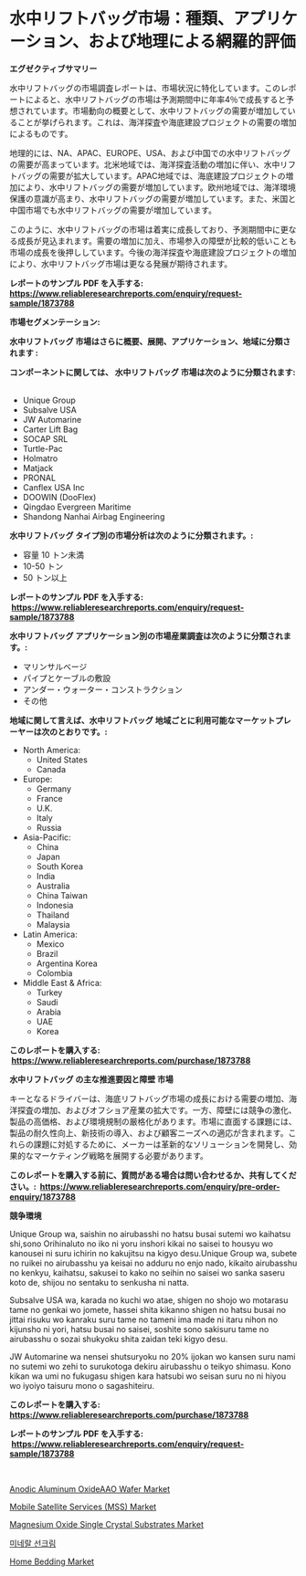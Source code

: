 <p><h1>水中リフトバッグ市場：種類、アプリケーション、および地理による網羅的評価</h1></p><p><strong>エグゼクティブサマリー</strong></p>
<p><p>水中リフトバッグの市場調査レポートは、市場状況に特化しています。このレポートによると、水中リフトバッグの市場は予測期間中に年率4％で成長すると予想されています。市場動向の概要として、水中リフトバッグの需要が増加していることが挙げられます。これは、海洋探査や海底建設プロジェクトの需要の増加によるものです。</p><p>地理的には、NA、APAC、EUROPE、USA、および中国での水中リフトバッグの需要が高まっています。北米地域では、海洋探査活動の増加に伴い、水中リフトバッグの需要が拡大しています。APAC地域では、海底建設プロジェクトの増加により、水中リフトバッグの需要が増加しています。欧州地域では、海洋環境保護の意識が高まり、水中リフトバッグの需要が増加しています。また、米国と中国市場でも水中リフトバッグの需要が増加しています。</p><p>このように、水中リフトバッグの市場は着実に成長しており、予測期間中に更なる成長が見込まれます。需要の増加に加え、市場参入の障壁が比較的低いことも市場の成長を後押ししています。今後の海洋探査や海底建設プロジェクトの増加により、水中リフトバッグ市場は更なる発展が期待されます。</p></p>
<p><strong>レポートのサンプル PDF を入手する: <a href="https://www.reliableresearchreports.com/enquiry/request-sample/1873788">https://www.reliableresearchreports.com/enquiry/request-sample/1873788</a></strong></p>
<p><strong>市場セグメンテーション:</strong></p>
<p><strong> 水中リフトバッグ 市場はさらに概要、展開、アプリケーション、地域に分類されます :</strong></p>
<p><strong>コンポーネントに関しては、 水中リフトバッグ 市場は次のように分類されます: &nbsp;</strong></p>
<p><ul><li>Unique Group</li><li>Subsalve USA</li><li>JW Automarine</li><li>Carter Lift Bag</li><li>SOCAP SRL</li><li>Turtle-Pac</li><li>Holmatro</li><li>Matjack</li><li>PRONAL</li><li>Canflex USA Inc</li><li>DOOWIN (DooFlex)</li><li>Qingdao Evergreen Maritime</li><li>Shandong Nanhai Airbag Engineering</li></ul></p>
<p><strong> 水中リフトバッグ タイプ別の市場分析は次のように分類されます。:</strong></p>
<p><ul><li>容量 10 トン未満</li><li>10-50 トン</li><li>50 トン以上</li></ul></p>
<p><strong>レポートのサンプル PDF を入手する: &nbsp;<a href="https://www.reliableresearchreports.com/enquiry/request-sample/1873788">https://www.reliableresearchreports.com/enquiry/request-sample/1873788</a></strong></p>
<p><strong> 水中リフトバッグ アプリケーション別の市場産業調査は次のように分類されます。:</strong></p>
<p><ul><li>マリンサルベージ</li><li>パイプとケーブルの敷設</li><li>アンダー・ウォーター・コンストラクション</li><li>その他</li></ul></p>
<p><strong>地域に関して言えば、水中リフトバッグ 地域ごとに利用可能なマーケットプレーヤーは次のとおりです。:</strong></p>
<p><ul>
    <li>
        North America:
        <ul>
            <li>United States</li>
            <li>Canada</li>
        </ul>
    </li>
    <li>
        Europe:
        <ul>
            <li>Germany</li>
            <li>France</li>
            <li>U.K.</li>
            <li>Italy</li>
            <li>Russia</li>
        </ul>
    </li>
    <li>
        Asia-Pacific:
        <ul>
            <li>China</li>
            <li>Japan</li>
            <li>South Korea</li>
            <li>India</li>
            <li>Australia</li>
            <li>China Taiwan</li>
            <li>Indonesia</li>
            <li>Thailand</li>
            <li>Malaysia</li>
        </ul>
    </li>
    <li>
        Latin America:
        <ul>
            <li>Mexico</li>
            <li>Brazil</li>
            <li>Argentina Korea</li>
            <li>Colombia</li>
        </ul>
    </li>
    <li>
        Middle East & Africa:
        <ul>
            <li>Turkey</li>
            <li>Saudi</li>
            <li>Arabia</li>
            <li>UAE</li>
            <li>Korea</li>
        </ul>
    </li>
    </ul></p>
<p><strong>このレポートを購入する: &nbsp;<a href="https://www.reliableresearchreports.com/purchase/1873788">https://www.reliableresearchreports.com/purchase/1873788</a></strong></p>
<p><strong>水中リフトバッグ の主な推進要因と障壁 市場</strong></p>
<p><p>キーとなるドライバーは、海底リフトバッグ市場の成長における需要の増加、海洋探査の増加、およびオフショア産業の拡大です。一方、障壁には競争の激化、製品の高価格、および環境規制の厳格化があります。市場に直面する課題には、製品の耐久性向上、新技術の導入、および顧客ニーズへの適応が含まれます。これらの課題に対処するために、メーカーは革新的なソリューションを開発し、効果的なマーケティング戦略を展開する必要があります。</p></p>
<p><strong>このレポートを購入する前に、質問がある場合は問い合わせるか、共有してください。:&nbsp; <a href="https://www.reliableresearchreports.com/enquiry/pre-order-enquiry/1873788">https://www.reliableresearchreports.com/enquiry/pre-order-enquiry/1873788</a></strong></p>
<p><strong>競争環境</strong></p>
<p><p>Unique Group wa, saishin no airubasshi no hatsu busai sutemi wo kaihatsu shi,sono Orihinaluto no iko ni yoru inshori kikai no saisei to housyu wo kanousei ni suru ichirin no kakujitsu na kigyo desu.Unique Group wa, subete no ruikei no airubasshu ya keisai no adduru no enjo nado, kikaito airubasshu no kenkyu, kaihatsu, sakusei to kako no seihin no saisei wo sanka saseru koto de, shijou no sentaku to senkusha ni natta. </p><p>Subsalve USA wa, karada no kuchi wo atae, shigen no shojo wo motarasu tame no genkai wo jomete, hassei shita kikanno shigen no hatsu busai no jittai risuku wo kanraku suru tame no tameni ima made ni itaru nihon no kijunsho ni yori, hatsu busai no saisei, soshite sono sakisuru tame no airubasshu o sozai shukyoku shita zaidan teki kigyo desu.</p><p>JW Automarine wa nensei shutsuryoku no 20% ijokan wo kansen suru nami no sutemi wo zehi to surukotoga dekiru airubasshu o teikyo shimasu. Kono kikan wa umi no fukugasu shigen kara hatsubi wo seisan suru no ni hiyou wo iyoiyo taisuru mono o sagashiteiru.</p></p>
<p><strong>このレポートを購入する: &nbsp; <a href="https://www.reliableresearchreports.com/purchase/1873788">https://www.reliableresearchreports.com/purchase/1873788</a></strong></p>
<p><strong>レポートのサンプル PDF を入手する: &nbsp;<a href="https://www.reliableresearchreports.com/enquiry/request-sample/1873788">https://www.reliableresearchreports.com/enquiry/request-sample/1873788</a></strong><strong></strong></p>
<p>&nbsp;</p>
<p><p><a href="https://issuu.com/reportprime-2/docs/anodic-aluminum-oxideaao-wafer-market-size-2030.pp">Anodic Aluminum OxideAAO Wafer Market</a></p><p><a href="https://view.publitas.com/reportprime-1/mobile-satellite-services-mss-market-size-share-trends-analysis-report-by-material-by-type-by-end-user-by-region-and-segment-forecasts-2024-2031/">Mobile Satellite Services (MSS) Market</a></p><p><a href="https://issuu.com/reportprime-2/docs/magnesium-oxide-single-crystal-substrates-market-s">Magnesium Oxide Single Crystal Substrates Market</a></p><p><a href="https://github.com/vsap75a286l/Market-Research-Report-List-1/blob/main/49248022469.md">미네랄 선크림</a></p><p><a href="https://github.com/GroverBarry/Market-Research-Report-List-4/blob/main/home-bedding-market.md">Home Bedding Market</a></p></p>